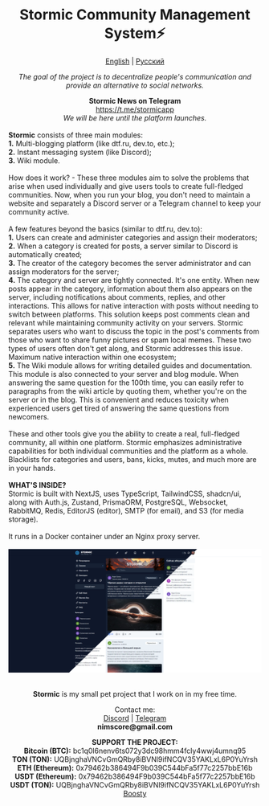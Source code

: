 <div>
    <h1 align="center">Stormic Community Management System⚡</h1>
<p align="center">
  <a href='https://github.com/stormhead-org/stormic?tab=readme-ov-file'>English</a> | <a href='https://github.com/stormhead-org/stormic/README.RU.md'>Русский</a>
</p>
    <p align="center"><i>The goal of the project is to decentralize people's communication and provide an alternative to social networks.</i></p>
    <div align="center">
      <b>Stormic News on Telegram</b>
      <br />
      <a href='https://t.me/stormicapp'>https://t.me/stormicapp</a>
      <br />
      <i>We will be here until the platform launches.</i>
    </div>
    <br />
    <b>Stormic</b> consists of three main modules:
    <br />
    <b>1.</b> Multi-blogging platform (like dtf.ru, dev.to, etc.);
    <br />
    <b>2.</b> Instant messaging system (like Discord);
    <br />
    <b>3.</b> Wiki module.
    <br />
    <br />
    How does it work? - These three modules aim to solve the problems that arise when used individually and give users tools to create full-fledged communities. Now, when you run your blog, you don't need to maintain a website and separately a Discord server or a Telegram channel to keep your community active.
    <br />
    <br />
    A few features beyond the basics (similar to dtf.ru, dev.to):
    <br />
    <b>1.</b> Users can create and administer categories and assign their moderators;
    <br />
    <b>2.</b> When a category is created for posts, a server similar to Discord is automatically created;
    <br />
    <b>3.</b> The creator of the category becomes the server administrator and can assign moderators for the server;
    <br />
    <b>4.</b> The category and server are tightly connected. It's one entity. When new posts appear in the category, information about them also appears on the server, including notifications about comments, replies, and other interactions. This allows for native interaction with posts without needing to switch between platforms. This solution keeps post comments clean and relevant while maintaining community activity on your servers. Stormic separates users who want to discuss the topic in the post's comments from those who want to share funny pictures or spam local memes. These two types of users often don't get along, and Stormic addresses this issue. Maximum native interaction within one ecosystem;
    <br />
    <b>5.</b> The Wiki module allows for writing detailed guides and documentation. This module is also connected to your server and blog module. When answering the same question for the 100th time, you can easily refer to paragraphs from the wiki article by quoting them, whether you're on the server or in the blog. This is convenient and reduces toxicity when experienced users get tired of answering the same questions from newcomers.
    <br />
    <br />
    These and other tools give you the ability to create a real, full-fledged community, all within one platform.
    Stormic emphasizes administrative capabilities for both individual communities and the platform as a whole. Blacklists for categories and users, bans, kicks, mutes, and much more are in your hands.
    <br />
    <br />
    <b>WHAT'S INSIDE?</b>
    <br />
    Stormic is built with NextJS, uses TypeScript, TailwindCSS, shadcn/ui, along with Auth.js, Zustand, PrismaORM, PostgreSQL, Websocket, RabbitMQ, Redis, EditorJS (editor), SMTP (for email), and S3 (for media storage).
    <br />
    <br />
    It runs in a Docker container under an Nginx proxy server.
    <br />
    <br />
    <img src="/public/preview.png">
    <br/>
    <br/>
    <p align="center">
      <strong>Stormic</strong> is my small pet project that I work on in my free time.
    </p>
    <p align="center">
      Contact me:
      <br/>
      <a href='https://discord.com/users/.nims/'>Discord</a> | <a href='https://t.me/nimscore'>Telegram</a>
      <br/>
      <b>nimscore@gmail.com</b>
      <br/>
</p>
 <p align="center">
      <b>SUPPORT THE PROJECT:</b>
      <br/>
<b>Bitcoin (BTC):</b> bc1q0l6nenv6ts072y3dc98hmm4fcly4wwj4umnq95
<br/>
<b>TON (TON):</b> UQBjnghaVNCvGmQRby8iBVNl9ifNCQV35YAKLxL6P0YuYrsh
<br/>
<b>ETH (Ethereum):</b> 0x79462b386494F9b039C544bFa5f77c2257bbE16b
<br/>
<b>USDT (Ethereum):</b> 0x79462b386494F9b039C544bFa5f77c2257bbE16b
<br/>
<b>USDT (TON):</b> UQBjnghaVNCvGmQRby8iBVNl9ifNCQV35YAKLxL6P0YuYrsh
<br/>
<a href='https://boosty.to/nims'>Boosty</a>
</p>
<br/>
  </div>
